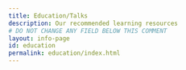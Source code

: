 ```yaml
---
title: Education/Talks
description: Our recommended learning resources 
# DO NOT CHANGE ANY FIELD BELOW THIS COMMENT
layout: info-page
id: education
permalink: education/index.html
---
```


<!-- If ypu want to add flavor text to the top of the page add it here -->

